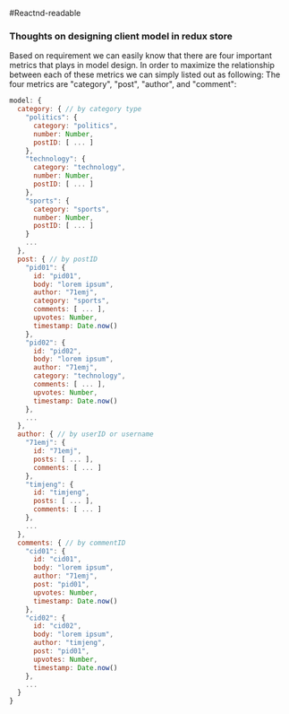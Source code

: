 #Reactnd-readable

### Thoughts on designing client model in redux store
Based on requirement we can easily know that there are four important metrics that plays in model design.
In order to maximize the relationship between each of these metrics we can simply listed out as following:
The four metrics are "category", "post", "author", and "comment":
```js
model: {
  category: { // by category type
    "politics": {
      category: "politics",
      number: Number,
      postID: [ ... ]
    },
    "technology": {
      category: "technology",
      number: Number,
      postID: [ ... ]
    },
    "sports": {
      category: "sports",
      number: Number,
      postID: [ ... ]
    }
    ...
  },
  post: { // by postID
    "pid01": {
      id: "pid01",
      body: "lorem ipsum",
      author: "71emj",
      category: "sports",
      comments: [ ... ],
      upvotes: Number,
      timestamp: Date.now()
    },
    "pid02": {
      id: "pid02",
      body: "lorem ipsum",
      author: "71emj",
      category: "technology",
      comments: [ ... ],
      upvotes: Number,
      timestamp: Date.now()
    },
    ...
  },
  author: { // by userID or username
    "71emj": {
      id: "71emj",
      posts: [ ... ],
      comments: [ ... ]
    },
    "timjeng": {
      id: "timjeng",
      posts: [ ... ],
      comments: [ ... ]
    },
    ...
  },
  comments: { // by commentID
    "cid01": {
      id: "cid01",
      body: "lorem ipsum",
      author: "71emj",
      post: "pid01",
      upvotes: Number,
      timestamp: Date.now()
    },
    "cid02": {
      id: "cid02",
      body: "lorem ipsum",
      author: "timjeng",
      post: "pid01",
      upvotes: Number,
      timestamp: Date.now()
    },
    ...
  }
}
```

